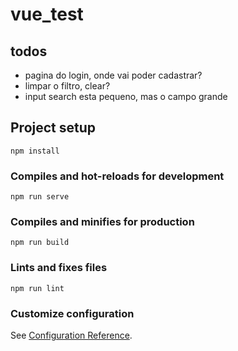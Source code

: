 # vue_test

## todos
- pagina do login, onde vai poder cadastrar?
- limpar o filtro, clear?
- input search esta pequeno, mas o campo grande

## Project setup
```
npm install
```

### Compiles and hot-reloads for development
```
npm run serve
```

### Compiles and minifies for production
```
npm run build
```

### Lints and fixes files
```
npm run lint
```

### Customize configuration
See [Configuration Reference](https://cli.vuejs.org/config/).
